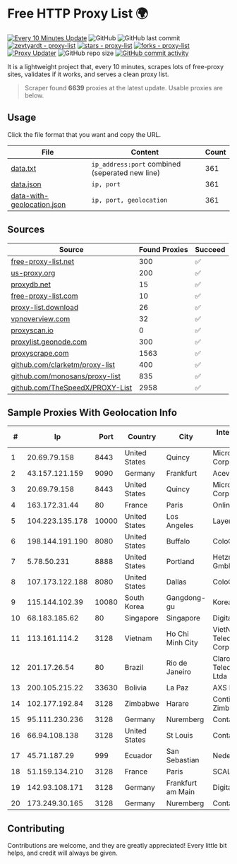 
# Free HTTP Proxy List 🌍

[![Every 10 Minutes Update](https://github.com/mertguvencli/http-proxy-list/actions/workflows/main.yml/badge.svg?branch=main)](https://github.com/mertguvencli/http-proxy-list/actions/workflows/main.yml)
![GitHub](https://img.shields.io/github/license/mertguvencli/http-proxy-list)
![GitHub last commit](https://img.shields.io/github/last-commit/mertguvencli/http-proxy-list)
[![zevtyardt - proxy-list](https://img.shields.io/static/v1?label=zevtyardt&message=proxy-list&color=blue&logo=github)](https://github.com/zevtyardt/proxy-list "Go to GitHub repo")
[![stars - proxy-list](https://img.shields.io/github/stars/zevtyardt/proxy-list?style=social)](https://github.com/zevtyardt/proxy-list)
[![forks - proxy-list](https://img.shields.io/github/forks/zevtyardt/proxy-list?style=social)](https://github.com/zevtyardt/proxy-list)
[![Proxy Updater](https://github.com/zevtyardt/proxy-list/workflows/Proxy%20Updater/badge.svg)](https://github.com/zevtyardt/proxy-list/actions?query=workflow:"Proxy+Updater")
![GitHub repo size](https://img.shields.io/github/repo-size/zevtyardt/proxy-list)
[![GitHub commit activity](https://img.shields.io/github/commit-activity/m/zevtyardt/proxy-list?logo=commits)](https://github.com/zevtyardt/proxy-list/commits/main)

It is a lightweight project that, every 10 minutes, scrapes lots of free-proxy sites, validates if it works, and serves a clean proxy list.

> Scraper found **6639** proxies at the latest update. Usable proxies are below.

## Usage

Click the file format that you want and copy the URL.

|File|Content|Count|
|----|-------|-----|
|[data.txt](https://raw.githubusercontent.com/mertguvencli/http-proxy-list/main/proxy-list/data.txt)|`ip_address:port` combined (seperated new line)|361|
|[data.json](https://raw.githubusercontent.com/mertguvencli/http-proxy-list/main/proxy-list/data.json)|`ip, port`|361|
|[data-with-geolocation.json](https://raw.githubusercontent.com/mertguvencli/http-proxy-list/main/proxy-list/data-with-geolocation.json)|`ip, port, geolocation`|361|

## Sources

|Source|Found Proxies|Succeed|
|------|-------------|-------|
|[free-proxy-list.net](https://free-proxy-list.net)|300|✅|
|[us-proxy.org](https://www.us-proxy.org)|200|✅|
|[proxydb.net](http://proxydb.net)|15|✅|
|[free-proxy-list.com](https://free-proxy-list.com/?page=&port=&type%5B%5D=http&type%5B%5D=https&up_time=0&search=Search)|10|✅|
|[proxy-list.download](https://www.proxy-list.download/HTTP)|26|✅|
|[vpnoverview.com](https://vpnoverview.com/privacy/anonymous-browsing/free-proxy-servers)|32|✅|
|[proxyscan.io](https://www.proxyscan.io)|0|✅|
|[proxylist.geonode.com](https://proxylist.geonode.com/api/proxy-list?limit=300&page=1&sort_by=lastChecked&sort_type=desc&protocols=http,https)|300|✅|
|[proxyscrape.com](https://api.proxyscrape.com/v2/?request=displayproxies&protocol=http&timeout=10000&country=all&ssl=all&anonymity=all)|1563|✅|
|[github.com/clarketm/proxy-list](https://raw.githubusercontent.com/clarketm/proxy-list/master/proxy-list-raw.txt)|400|✅|
|[github.com/monosans/proxy-list](https://raw.githubusercontent.com/monosans/proxy-list/main/proxies/http.txt)|835|✅|
|[github.com/TheSpeedX/PROXY-List](https://raw.githubusercontent.com/TheSpeedX/PROXY-List/master/http.txt)|2958|✅|


## Sample Proxies With Geolocation Info

|#|Ip|Port|Country|City|Internet Service Provider|
|-|--|----|-------|----|-------------------------|
|1|20.69.79.158|8443|United States|Quincy|Microsoft Corporation|
|2|43.157.121.159|9090|Germany|Frankfurt|Aceville Pte.ltd|
|3|20.69.79.158|8443|United States|Quincy|Microsoft Corporation|
|4|163.172.31.44|80|France|Paris|Online S.A.S.|
|5|104.223.135.178|10000|United States|Los Angeles|LayerHost|
|6|198.144.191.190|8080|United States|Buffalo|ColoCrossing|
|7|5.78.50.231|8888|United States|Portland|Hetzner Online GmbH|
|8|107.173.122.188|8080|United States|Dallas|ColoCrossing|
|9|115.144.102.39|10080|South Korea|Gangdong-gu|Korea Telecom|
|10|68.183.185.62|80|Singapore|Singapore|DigitalOcean, LLC|
|11|113.161.114.2|3128|Vietnam|Ho Chi Minh City|VietNam Post and Telecom Corporation|
|12|201.17.26.54|80|Brazil|Rio de Janeiro|Claro NXT Telecomunicacoes Ltda|
|13|200.105.215.22|33630|Bolivia|La Paz|AXS Bolivia S. A.|
|14|102.177.192.84|3128|Zimbabwe|Harare|Contitouch Zimbabwe|
|15|95.111.230.236|3128|Germany|Nuremberg|Contabo GmbH|
|16|66.94.108.138|3128|United States|St Louis|Contabo Inc.|
|17|45.71.187.29|999|Ecuador|San Sebastian|Nedetel S.A.|
|18|51.159.134.210|3128|France|Paris|SCALEWAY|
|19|142.93.108.171|3128|Germany|Frankfurt am Main|DigitalOcean, LLC|
|20|173.249.30.165|3128|Germany|Nuremberg|Contabo GmbH|



## Contributing

Contributions are welcome, and they are greatly appreciated! Every
little bit helps, and credit will always be given.

